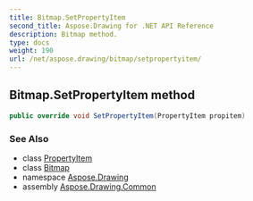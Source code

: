```yaml
---
title: Bitmap.SetPropertyItem
second_title: Aspose.Drawing for .NET API Reference
description: Bitmap method. 
type: docs
weight: 190
url: /net/aspose.drawing/bitmap/setpropertyitem/
---
```

## Bitmap.SetPropertyItem method

```csharp
public override void SetPropertyItem(PropertyItem propitem)
```

### See Also

* class [PropertyItem](../../../aspose.drawing.imaging/propertyitem/)
* class [Bitmap](../)
* namespace [Aspose.Drawing](../../bitmap/)
* assembly [Aspose.Drawing.Common](../../../)


